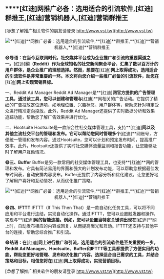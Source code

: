 ## ****[红迪]**网推广必备：选用适合的引流软件,**[红迪]**群推王,**[红迪]**营销机器人,**[红迪]**营销群推王**

[😍想了解推广相关软件的朋友请登录 http://www.vst.tw](http://www.vst.tw)

 <center><img src="https://vst.tw/MP4/tuiguang/png/7.png" alt="**[红迪]**网推广必备：选用适合的引流软件,**[红迪]**群推王,**[红迪]**营销机器人,**[红迪]**营销群推王"></center>

**😄导语：在当今互联网时代，社交媒体平台成为企业推广和引流的重要渠道之一。**[红迪]**网（Reddit）作为全球知名的社交新闻聚合平台，汇集了数以百万计的用户群体，是企业推广的理想选择。然而，想要在**[红迪]**网上取得成功，选用适合的引流软件是非常重要的一环。本文将向您介绍一些推广必备的引流软件，助您在**[红迪]**网上实现营销目标。**

一、Reddit Ad Manager
Reddit Ad Manager是**[红迪]**网官方提供的广告管理工具，通过该工具，您可以创建和管理与**[红迪]**网相关的广告活动。它提供了精细的广告投放定位选项，如地理位置、兴趣标签、用户群体等，帮助您针对特定受众进行精准定向投放。此外，Reddit Ad Manager还提供了实时数据分析和效果追踪功能，帮助您了解广告效果并进行优化。

二、Hootsuite
Hootsuite是一款综合性社交媒体管理工具，支持**[红迪]**网以及其他主流社交平台的管理和发布。它可以帮助您同时管理多个**[红迪]**网账号，方便统一管理和发布内容。通过Hootsuite，您可以计划和预定发布时间，提高推广效率。此外，Hootsuite还提供了实时社交媒体流量监测和报告功能，让您能够及时了解用户互动情况。

**😄三、Buffer**
Buffer是另一款常用的社交媒体管理工具，也支持**[红迪]**网的管理和发布。它具有简洁易用的界面和强大的计划发布功能，可以帮助您根据最佳发布时间表，自动安排内容发布。Buffer还提供了内容分析和优化建议，让您更好地了解用户喜好和互动情况，从而优化推广策略。

 <center><img src="https://vst.tw/MP4/tuiguang/png/7.png" alt="**[红迪]**网推广必备：选用适合的引流软件,**[红迪]**群推王,**[红迪]**营销机器人,**[红迪]**营销群推王"></center>

**😄四、IFTTT**
IFTTT（If This Then That）是一款自动化任务工具，可以将不同应用和平台进行连结，实现自动化操作。通过IFTTT，您可以设置触发器和操作，实现与**[红迪]**网的智能连接。例如，您可以设置当特定关键词出现在**[红迪]**网上时，自动发布相应的内容或回复，从而提高曝光和互动。IFTTT还支持与其他平台的连接，帮助您综合推广和引流。

**😄结语：在**[红迪]**网上进行推广和引流，选用适合的引流软件是至关重要的一步。Reddit Ad Manager、Hootsuite、Buffer和IFTTT等工具都提供了方便实用的功能，帮助您更好地管理、发布和优化推广内容。选择适合自己需求的工具，并结合策略和目标，相信您将在**[红迪]**网上取得成功，实现营销目标。**

[😍想了解推广相关软件的朋友请登录 http://www.vst.tw](http://www.vst.tw)



